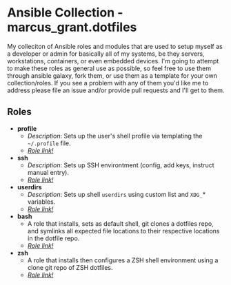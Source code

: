 # Ansible Collection - marcus_grant.dotfiles

My colleciton of Ansible roles and modules that are used to setup myself as a developer or admin for basically all of my systems, be they servers, workstations, containers, or even embedded devices. I'm going to attempt to make these roles as general use as possible, so feel free to use them through ansible galaxy, fork them, or use them as a template for your own collection/roles. If you see a problem with any of them you'd like me to address please file an issue and/or provide pull requests and I'll get to them.

## Roles

* **profile**
  * *Description*:
    Sets up the user's shell profile via templating the `~/.profile` file.
  * [*Role link!*](./roles/profile/)
* **ssh**
  * *Description*:
    Sets up SSH environtment (config, add keys, instruct manual entry).
  * [*Role link!*](./roles/ssh/)
* **userdirs**
  * *Description*:
    Sets up shell `userdirs` using custom list and `XDG_`* variables.
  * [*Role link!*](./roles/userdirs/)
* **bash**
  * A role that installs, sets as default shell, git clones a dotfiles repo,
    and symlinks all expected file locations to
    their respective locations in the dotfile repo.
  * [*Role link!*](./roles/bash/)
* **zsh**
  * A role that installs then configures a ZSH shell environment using
    a clone git repo of ZSH dotfiles.
  * [*Role link!*](./roles/zsh/)
